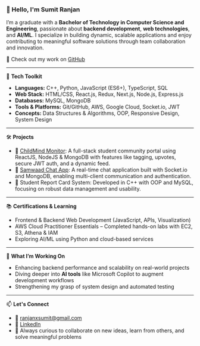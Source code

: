 ### 👋 Hello, I'm Sumit Ranjan

I’m a graduate with a **Bachelor of Technology in Computer Science and Engineering**, passionate about **backend development**, **web technologies**, and **AI/ML**. I specialize in building dynamic, scalable applications and enjoy contributing to meaningful software solutions through team collaboration and innovation.

🔗 Check out my work on [GitHub](https://github.com/ranjanxsumit)

---

🔧 **Tech Toolkit**
- **Languages:** C++, Python, JavaScript (ES6+), TypeScript, SQL
- **Web Stack:** HTML/CSS, React.js, Redux, Next.js, Node.js, Express.js
- **Databases:** MySQL, MongoDB
- **Tools & Platforms:** Git/GitHub, AWS, Google Cloud, Socket.io, JWT
- **Concepts:** Data Structures & Algorithms, OOP, Responsive Design, System Design

---

🛠 **Projects**
- 🧵 [ChildMind Monitor](https://childmind-community-forum.netlify.app/): A full-stack student community portal using ReactJS, NodeJS & MongoDB with features like tagging, upvotes, secure JWT auth, and a dynamic feed.
- 💬 [Samwaad Chat App](https://sumit-samwaad-chatapp.netlify.app/login): A real-time chat application built with Socket.io and MongoDB, enabling multi-client communication and authentication.
- 🧾 Student Report Card System: Developed in C++ with OOP and MySQL, focusing on robust data management and usability.

---

📚 **Certifications & Learning**
- Frontend & Backend Web Development (JavaScript, APIs, Visualization)
- AWS Cloud Practitioner Essentials – Completed hands-on labs with EC2, S3, Athena & IAM
- Exploring AI/ML using Python and cloud-based services

---

🎯 **What I’m Working On**
- Enhancing backend performance and scalability on real-world projects
- Diving deeper into **AI tools** like Microsoft Copilot to augment development workflows
- Strengthening my grasp of system design and automated testing

---

📫 **Let's Connect**
- 📧 ranjanxsumit@gmail.com
- 💼 [LinkedIn](https://www.linkedin.com/in/ranjanxsumit/) 
- 🧠 Always curious to collaborate on new ideas, learn from others, and solve meaningful problems

